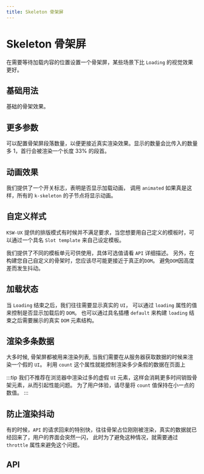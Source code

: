 ```yaml
---
title: Skeleton 骨架屏
---
```


# Skeleton 骨架屏

在需要等待加载内容的位置设置一个骨架屏，某些场景下比 `Loading` 的视觉效果更好。

## 基础用法

基础的骨架效果。

<preview path="./def.vue" />

## 更多参数

可以配置骨架屏段落数量，以便更接近真实渲染效果。显示的数量会比传入的数量多 1，首行会被渲染一个长度 33% 的段首。

<preview path="./moreSkeleton.vue" />

## 动画效果

我们提供了一个开关标志，表明是否显示加载动画， 调用 `animated` 如果真是这样，所有的 `k-skeleton` 的子节点将显示动画。

<preview path="./animatedSkeleton.vue" />

## 自定义样式

`KSW-UX` 提供的排版模式有时候并不满足要求，当您想要用自己定义的模板时，可以通过一个具名 `Slot template` 来自己设定模板。

我们提供了不同的模板单元可供使用，具体可选值请看 `API` 详细描述。 另外，在构建您自己自定义的骨架时，您应该尽可能更接近于真正的`DOM`。 避免`DOM`因高度差而发生抖动。

<preview path="./customSkeleton.vue" />

## 加载状态

当 `Loading` 结束之后，我们往往需要显示真实的 `UI`， 可以通过 `loading` 属性的值来控制是否显示加载后的 `DOM`。 也可以通过具名插槽 `default` 来构建 `loading` 结束之后需要展示的真实 `DOM` 元素结构。

<preview path="./loadingSkeleton.vue" />

## 渲染多条数据

大多时候, 骨架屏都被用来渲染列表, 当我们需要在从服务器获取数据的时候来渲染一个假的 `UI`。 利用 `count` 这个属性就能控制渲染多少条假的数据在页面上

:::tip
我们不推荐在浏览器中渲染过多的虚假 `UI` 元素，这样会消耗更多时间销毁骨架元素，从而引起性能问题。 为了用户体验，请尽量将 `count` 值保持在小一点的数值。
:::

<preview path="./renderSkeleton.vue" />

## 防止渲染抖动

有的时候，`API` 的请求回来的特别快，往往骨架占位刚刚被渲染，真实的数据就已经回来了，用户的界面会突然一闪， 此时为了避免这种情况，就需要通过 `throttle` 属性来避免这个问题。

<preview path="./throttleSkeleton.vue" />

## API

<API src="./skeleton.json" lang="zh"></API>

<API src="./skeletonItem.json" lang="zh"></API>